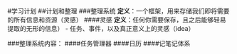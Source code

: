 #学习计划
##计划和整理
###整理系统
**定义**：一个框架，用来存储我们即将需要的所有信息和资源（灵感）
####灵感
**定义**：任何你需要保存，且之后能够轻易提取的无形的信息）
    - 任务、事件，以及真正意义上的灵感（idea）

###整理系统内容：
####任务管理器
####日历
####记笔记体系
